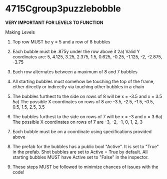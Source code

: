 # 4715Cgroup3puzzlebobble

**VERY IMPORTANT FOR LEVELS TO FUNCTION**

Making Levels

1) Top row MUST be y = 5 and a row of 8 bubbles

2) Each bubble must be .875y under the row above it
  2a) Valid Y coordinates are: 5, 4.125, 3.25, 2.375, 1.5, 0.625, -0.25, -1.125, -2, -2.875, -3.75
 
3) Each row alternates between a maximum of 8 and 7 bubbles

4) All starting bubbles must somehow be touching the top of the frame, either directly or indirectly via touching other bubbles in a chain

5) The bubbles furthest to the side on rows of 8 will be x = -3.5 and x = 3.5
  5a) The possible X coordinates on rows of 8 are -3.5, -2.5, -1.5, -0.5, 0.5, 1.5, 2.5, 3.5
  
6) The bubbles furthest to the side on rows of 7 will be x = -3 and x = 3
  6a) The possible X coordinates on rows of 7 are -3, -2, -1, 0, 1, 2, 3
  
7) Each bubble must be on a coordinate using specifications provided above

8) The prefab for the bubbles has a public bool "Active". It is set to "True" in the prefab. Shot bubbles are set to Active = True by default. All starting bubbles MUST have Active set to "False" in the inspector.

9) These steps MUST be followed to minimize chances of issues with the code!
